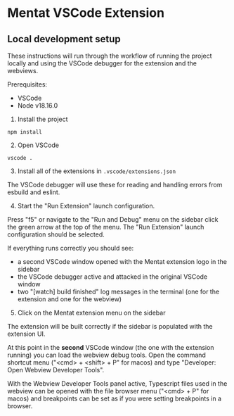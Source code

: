 # Mentat VSCode Extension

## Local development setup

These instructions will run through the workflow of running the project locally and
using the VSCode debugger for the extension and the webviews.

Prerequisites:

- VSCode
- Node v18.16.0

1. Install the project

```
npm install
```

2. Open VSCode

```
vscode .
```

3. Install all of the extensions in `.vscode/extensions.json`

The VSCode debugger will use these for reading and handling errors from esbuild and
eslint.

4. Start the "Run Extension" launch configuration.

Press "f5" or navigate to the "Run and Debug" menu on the sidebar click the green arrow
at the top of the menu. The "Run Extension" launch configuration should be selected.

If everything runs correctly you should see:

- a second VSCode window opened with the Mentat extension logo in the sidebar
- the VSCode debugger active and attacked in the original VSCode window
- two "[watch] build finished" log messages in the terminal (one for the extension and
  one for the webview)

5. Click on the Mentat extension menu on the sidebar

The extension will be built correctly if the sidebar is populated with the extension UI.

At this point in the **second** VSCode window (the one with the extension running) you
can load the webview debug tools. Open the command shortcut menu ("\<cmd\> + \<shift\> +
P" for macos) and type "Developer: Open Webview Developer Tools".

With the Webview Developer Tools panel active, Typescript files used in the webview can
be opened with the file browser menu ("\<cmd\> + P" for macos) and breakpoints can be
set as if you were setting breakpoints in a browser.
